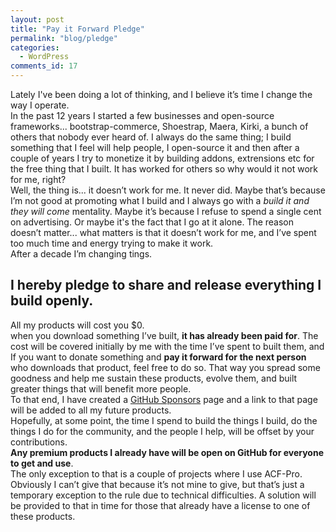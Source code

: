 ```yaml
---
layout: post
title: "Pay it Forward Pledge"
permalink: "blog/pledge"
categories:
  - WordPress
comments_id: 17
---
```


Lately I've been doing a lot of thinking, and I believe it’s time I change the way I operate.  
In the past 12 years I started a few businesses and open-source frameworks... bootstrap-commerce, Shoestrap, Maera, Kirki, a bunch of others that nobody ever heard of. I always do the same thing; I build something that I feel will help people, I open-source it and then after a couple of years I try to monetize it by building addons, extrensions etc for the free thing that I built. It has worked for others so why would it not work for me, right?  
Well, the thing is... it doesn’t work for me. It never did. Maybe that’s because I’m not good at promoting what I build and I always go with a _build it and they will come_ mentality. Maybe it’s because I refuse to spend a single cent on advertising. Or maybe it's the fact that I go at it alone. The reason doesn’t matter... what matters is that it doesn’t work for me, and I’ve spent too much time and energy trying to make it work.  
After a decade I’m changing tings.

## I hereby pledge to share and release everything I build openly.

All my products will cost you $0.  
when you download something I’ve built, **it has already been paid for**. The cost will be covered initially by me with the time I’ve spent to built them, and If you want to donate something and **pay it forward for the next person** who downloads that product, feel free to do so. That way you spread some goodness and help me sustain these products, evolve them, and built greater things that will benefit more people.  
To that end, I have created a [GitHub Sponsors](https://github.com/sponsors/aristath) page and a link to that page will be added to all my future products.  
Hopefully, at some point, the time I spend to build the things I build, do the things I do for the community, and the people I help, will be offset by your contributions.  
**Any premium products I already have will be open on GitHub for everyone to get and use**.  
The only exception to that is a couple of projects where I use ACF-Pro. Obviously I can’t give that because it’s not mine to give, but that’s just a temporary exception to the rule due to technical difficulties. A solution will be provided to that in time for those that already have a license to one of these products.
